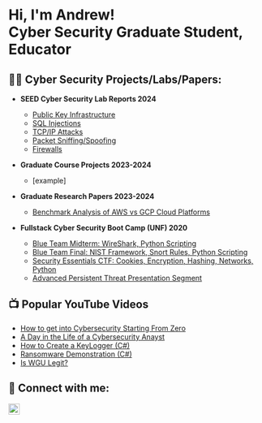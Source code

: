 <h1>Hi, I'm Andrew! <br/> Cyber Security Graduate Student</a>, Educator</a></h1>

<h2>👨‍💻 Cyber Security Projects/Labs/Papers: </h2>

- <b>SEED Cyber Security Lab Reports 2024</b>
  - [Public Key Infrastructure]()
  - [SQL Injections]()
  - [TCP/IP Attacks]()
  - [Packet Sniffing/Spoofing]()
  - [Firewalls]()

- <b>Graduate Course Projects 2023-2024</b>
  - [example]
 
- <b>Graduate Research Papers 2023-2024</b>
  - [Benchmark Analysis of AWS vs GCP Cloud Platforms](https://github.com/ajsimon1818/Fullstack-Projects/blob/main/Benchmark%20and%20Analysis%20of%20AWS%20and%20GCP%20Cloud%20Platforms.pdf)

- <b>Fullstack Cyber Security Boot Camp (UNF) 2020</b>
  - [Blue Team Midterm: WireShark, Python Scripting](https://github.com/joshmadakor1/Algorithms-Practice)
  - [Blue Team Final: NIST Framework, Snort Rules, Python Scripting]()
  - [Security Essentials CTF: Cookies, Encryption, Hashing, Networks, Python]()
  - [Advanced Persistent Threat Presentation Segment](https://www.youtube.com/watch?v=d2kA157Sk_U)


<h2>📺 Popular YouTube Videos</h2>

- [How to get into Cybersecurity Starting From Zero](https://www.youtube.com/watch?v=a83ASGn_V_s)
- [A Day in the Life of a Cybersecurity Anayst](https://www.youtube.com/watch?v=uHy3oM7NnoU)
- [How to Create a KeyLogger (C#)](https://www.youtube.com/watch?v=N-L9hklSlNk)
- [Ransomware Demonstration (C#)](https://www.youtube.com/watch?v=OfvdQeh79s0)
- [Is WGU Legit?](https://www.youtube.com/watch?v=E2MwRWxDBkA)

<h2> 🤳 Connect with me:</h2>

[<img align="left" alt="JoshMadakor | LinkedIn" width="22px" src="https://cdn.jsdelivr.net/npm/simple-icons@v3/icons/linkedin.svg" />][linkedin]


[linkedin]: https://www.linkedin.com/in/andrew-s1mon/

<!--
**joshmadakor1/joshmadakor1** is a ✨ _special_ ✨ repository because its `README.md` (this file) appears on your GitHub profile.

Here are some ideas to get you started:

- 🔭 I’m currently working on ...
- 🌱 I’m currently learning ...
- 👯 I’m looking to collaborate on ...
- 🤔 I’m looking for help with ...
- 💬 Ask me about ...
- 📫 How to reach me: ...
- 😄 Pronouns: ...
- ⚡ Fun fact: ...
-->
